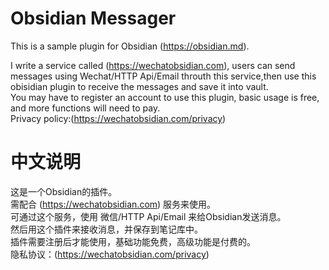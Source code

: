 # Obsidian Messager

This is a sample plugin for Obsidian (https://obsidian.md).

I write a service called (https://wechatobsidian.com), users can send messages using Wechat/HTTP Api/Email throuth this service,then use this obisidian plugin to receive the messages and save it into vault.  
You may have to register an account to use this plugin, basic usage is free, and more functions will need to pay.  
Privacy policy:(https://wechatobsidian.com/privacy)

# 中文说明   
这是一个Obsidian的插件。  
需配合 (https://wechatobsidian.com) 服务来使用。  
可通过这个服务，使用 微信/HTTP Api/Email 来给Obsidian发送消息。  
然后用这个插件来接收消息，并保存到笔记库中。  
插件需要注册后才能使用，基础功能免费，高级功能是付费的。  
隐私协议：(https://wechatobsidian.com/privacy)
